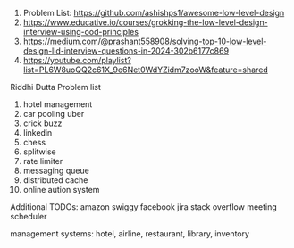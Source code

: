 1) Problem List: https://github.com/ashishps1/awesome-low-level-design
2) https://www.educative.io/courses/grokking-the-low-level-design-interview-using-ood-principles
3) https://medium.com/@prashant558908/solving-top-10-low-level-design-lld-interview-questions-in-2024-302b6177c869
4) https://youtube.com/playlist?list=PL6W8uoQQ2c61X_9e6Net0WdYZidm7zooW&feature=shared

Riddhi Dutta Problem list
1) hotel management
2) car pooling uber
3) crick buzz 
4) linkedin
5) chess
6) splitwise
7) rate limiter
8) messaging queue
9) distributed cache
10) online aution system

Additional TODOs:
amazon
swiggy
facebook
jira
stack overflow
meeting scheduler

management systems: hotel, airline, restaurant, library, inventory